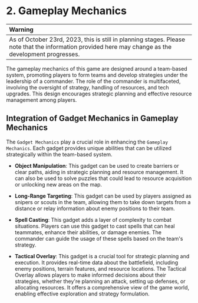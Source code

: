 # 2. Gameplay Mechanics

| Warning |
|:------------------|
| As of October 23rd, 2023, this is still in planning stages. Please note that the information provided here may change as the development progresses. |

The gameplay mechanics of this game are designed around a team-based system, promoting players to form teams and develop strategies under the leadership of a commander. The role of the commander is multifaceted, involving the oversight of strategy, handling of resources, and tech upgrades. This design encourages strategic planning and effective resource management among players.

## Integration of Gadget Mechanics in Gameplay Mechanics

The `Gadget Mechanics` play a crucial role in enhancing the `Gameplay Mechanics`. Each gadget provides unique abilities that can be utilized strategically within the team-based system.

- **Object Manipulation**: This gadget can be used to create barriers or clear paths, aiding in strategic planning and resource management. It can also be used to solve puzzles that could lead to resource acquisition or unlocking new areas on the map.

- **Long-Range Targeting**: This gadget can be used by players assigned as snipers or scouts in the team, allowing them to take down targets from a distance or relay information about enemy positions to their team.

- **Spell Casting**: This gadget adds a layer of complexity to combat situations. Players can use this gadget to cast spells that can heal teammates, enhance their abilities, or damage enemies. The commander can guide the usage of these spells based on the team's strategy.

- **Tactical Overlay**: This gadget is a crucial tool for strategic planning and execution. It provides real-time data about the battlefield, including enemy positions, terrain features, and resource locations. The Tactical Overlay allows players to make informed decisions about their strategies, whether they're planning an attack, setting up defenses, or allocating resources. It offers a comprehensive view of the game world, enabling effective exploration and strategy formulation.
